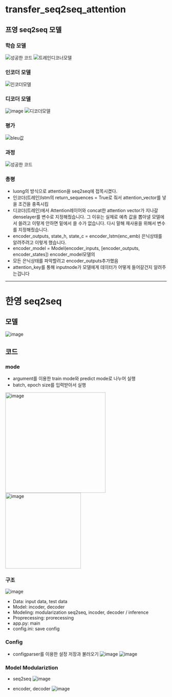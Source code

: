 # transfer_seq2seq_attention

## 프영 seq2seq 모델
### 학습 모델
![성공한 코드](https://user-images.githubusercontent.com/95123300/227435748-a433dc26-8e40-4ad4-913c-a67b55d01f41.png)
![트레인디코너모델](https://user-images.githubusercontent.com/95123300/227431159-da7bed92-16e8-42de-8e7c-fc9231ffc4fa.png)

### 인코더 모델
![인코더모델](https://user-images.githubusercontent.com/95123300/227431205-59a27ab7-c00e-4f99-87df-9073aa1a55ff.png)

### 디코더 모델
![image](https://user-images.githubusercontent.com/95123300/227438053-15ee4500-753f-48de-b59d-4d1aab695a16.png)
![디코더모델](https://user-images.githubusercontent.com/95123300/227431221-abe9bcae-3c97-42c1-9c7d-bae542c7569a.png)

### 평가
![bleu값](https://user-images.githubusercontent.com/95123300/227431310-21b88c3a-4fb5-49ca-a8b4-dbbb8b7864f5.png)

### 과정
![성공한 코드](https://user-images.githubusercontent.com/95123300/227436053-bf7466b4-2942-4065-85dd-6431fb5ad57f.png)

### 총평
- luong의 방식으로 attention을 seq2seq에 접목시켰다.
- 인코더(트레인)lstm의 return_sequences = True로 줘서 attention_vector를 넣을 조건을 충족시킴
- 디코더(트레인)에서 Attention레이어와 concat한 attention vector가 지나갈 denselayer를 변수로 지정해줬습니다. 그 이유는 실제로 예측 값을 뽑아낼 모델에서 쓸려고 이렇게 안하면 밑에서 쓸 수가 없습니다. 다시 말해 재사용을 위해서 변수를 지정해줬습니다. 
- encoder_outputs, state_h, state_c =  encoder_lstm(enc_emb) 은닉상태를 알려주려고 이렇게 했습니다.
- encoder_model = Model(encoder_inputs, [encoder_outputs, encoder_states]) encoder_model모델의 
- 모든 은닉상태를 파악할려고 encoder_outputs추가했음
- attention_key를 통해 inputnode가 모델에게 데이터가 어떻게 들어갈건지 알려주는겁니다

----------------------------------------------------------------------------------------------------------------------------

# 한영 seq2seq 
## 모델 
![image](https://user-images.githubusercontent.com/95123300/227430139-d3f0dad4-5534-4be8-b32d-d654b76bc6db.png)

## 코드
### mode
- argument를 이용한 train mode와 predict mode로 나누어 실행
- batch, epoch size를 입력받아서 실행
<img width="313" alt="image" src="https://user-images.githubusercontent.com/95123300/227440498-ea9ab947-f7b7-4f99-8cae-e181c6642f91.png">
<img width="236" alt="image" src="https://user-images.githubusercontent.com/95123300/227440308-4785f238-6cf0-42a6-9d54-c030ffd4784f.png">


### 구조
![image](https://user-images.githubusercontent.com/95123300/227433894-865ca657-baa7-4cb3-9e4f-fb64dc5e70e2.png)
- Data: input data, test data
- Model: incoder, decoder
- Modeling: modularization seq2seq, incoder, decoder / inference
- Proprecessing: prorecessing
- app.py: main
- config.ini: save config

### Config
- configparser를 이용한 설정 저장과 불러오기
![image](https://user-images.githubusercontent.com/95123300/227433570-ef0cbe79-e402-4552-8adb-a61f629b2c68.png)
![image](https://user-images.githubusercontent.com/95123300/227434982-72e90e3e-8d0a-4495-93ac-61a0cdb33a40.png)

### Model Modulariztion
- seq2seq
![image](https://user-images.githubusercontent.com/95123300/227437375-05c2d9f1-57cf-41b1-9749-0df0dcc6253a.png)

- encoder, decoder
![image](https://user-images.githubusercontent.com/95123300/227437311-c3cec1d7-094d-442d-9dd4-326ca64bb30a.png)





